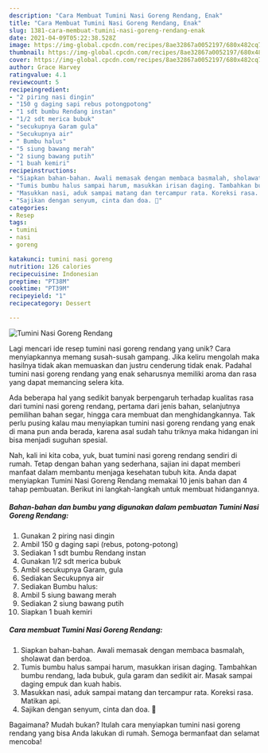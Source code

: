 ```yaml
---
description: "Cara Membuat Tumini Nasi Goreng Rendang, Enak"
title: "Cara Membuat Tumini Nasi Goreng Rendang, Enak"
slug: 1381-cara-membuat-tumini-nasi-goreng-rendang-enak
date: 2021-04-09T05:22:38.528Z
image: https://img-global.cpcdn.com/recipes/8ae32867a0052197/680x482cq70/tumini-nasi-goreng-rendang-foto-resep-utama.jpg
thumbnail: https://img-global.cpcdn.com/recipes/8ae32867a0052197/680x482cq70/tumini-nasi-goreng-rendang-foto-resep-utama.jpg
cover: https://img-global.cpcdn.com/recipes/8ae32867a0052197/680x482cq70/tumini-nasi-goreng-rendang-foto-resep-utama.jpg
author: Grace Harvey
ratingvalue: 4.1
reviewcount: 5
recipeingredient:
- "2 piring nasi dingin"
- "150 g daging sapi rebus potongpotong"
- "1 sdt bumbu Rendang instan"
- "1/2 sdt merica bubuk"
- "secukupnya Garam gula"
- "Secukupnya air"
- " Bumbu halus"
- "5 siung bawang merah"
- "2 siung bawang putih"
- "1 buah kemiri"
recipeinstructions:
- "Siapkan bahan-bahan. Awali memasak dengan membaca basmalah, sholawat dan berdoa."
- "Tumis bumbu halus sampai harum, masukkan irisan daging. Tambahkan bumbu rendang, lada bubuk, gula garam dan sedikit air. Masak sampai daging empuk dan kuah habis."
- "Masukkan nasi, aduk sampai matang dan tercampur rata. Koreksi rasa. Matikan api."
- "Sajikan dengan senyum, cinta dan doa. 🖤"
categories:
- Resep
tags:
- tumini
- nasi
- goreng

katakunci: tumini nasi goreng 
nutrition: 126 calories
recipecuisine: Indonesian
preptime: "PT38M"
cooktime: "PT39M"
recipeyield: "1"
recipecategory: Dessert

---
```



![Tumini Nasi Goreng Rendang](https://img-global.cpcdn.com/recipes/8ae32867a0052197/680x482cq70/tumini-nasi-goreng-rendang-foto-resep-utama.jpg)

Lagi mencari ide resep tumini nasi goreng rendang yang unik? Cara menyiapkannya memang susah-susah gampang. Jika keliru mengolah maka hasilnya tidak akan memuaskan dan justru cenderung tidak enak. Padahal tumini nasi goreng rendang yang enak seharusnya memiliki aroma dan rasa yang dapat memancing selera kita.

Ada beberapa hal yang sedikit banyak berpengaruh terhadap kualitas rasa dari tumini nasi goreng rendang, pertama dari jenis bahan, selanjutnya pemilihan bahan segar, hingga cara membuat dan menghidangkannya. Tak perlu pusing kalau mau menyiapkan tumini nasi goreng rendang yang enak di mana pun anda berada, karena asal sudah tahu triknya maka hidangan ini bisa menjadi suguhan spesial.




Nah, kali ini kita coba, yuk, buat tumini nasi goreng rendang sendiri di rumah. Tetap dengan bahan yang sederhana, sajian ini dapat memberi manfaat dalam membantu menjaga kesehatan tubuh kita. Anda dapat menyiapkan Tumini Nasi Goreng Rendang memakai 10 jenis bahan dan 4 tahap pembuatan. Berikut ini langkah-langkah untuk membuat hidangannya.

<!--inarticleads1-->

##### Bahan-bahan dan bumbu yang digunakan dalam pembuatan Tumini Nasi Goreng Rendang:

1. Gunakan 2 piring nasi dingin
1. Ambil 150 g daging sapi (rebus, potong-potong)
1. Sediakan 1 sdt bumbu Rendang instan
1. Gunakan 1/2 sdt merica bubuk
1. Ambil secukupnya Garam, gula
1. Sediakan Secukupnya air
1. Sediakan  Bumbu halus:
1. Ambil 5 siung bawang merah
1. Sediakan 2 siung bawang putih
1. Siapkan 1 buah kemiri




<!--inarticleads2-->

##### Cara membuat Tumini Nasi Goreng Rendang:

1. Siapkan bahan-bahan. Awali memasak dengan membaca basmalah, sholawat dan berdoa.
1. Tumis bumbu halus sampai harum, masukkan irisan daging. Tambahkan bumbu rendang, lada bubuk, gula garam dan sedikit air. Masak sampai daging empuk dan kuah habis.
1. Masukkan nasi, aduk sampai matang dan tercampur rata. Koreksi rasa. Matikan api.
1. Sajikan dengan senyum, cinta dan doa. 🖤




Bagaimana? Mudah bukan? Itulah cara menyiapkan tumini nasi goreng rendang yang bisa Anda lakukan di rumah. Semoga bermanfaat dan selamat mencoba!
